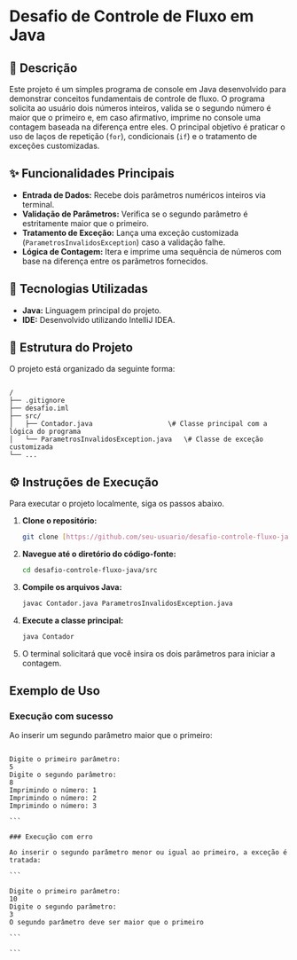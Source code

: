 # Desafio de Controle de Fluxo em Java

## 📜 Descrição

Este projeto é um simples programa de console em Java desenvolvido para demonstrar conceitos fundamentais de controle de fluxo. O programa solicita ao usuário dois números inteiros, valida se o segundo número é maior que o primeiro e, em caso afirmativo, imprime no console uma contagem baseada na diferença entre eles. O principal objetivo é praticar o uso de laços de repetição (`for`), condicionais (`if`) e o tratamento de exceções customizadas.

## ✨ Funcionalidades Principais

* **Entrada de Dados:** Recebe dois parâmetros numéricos inteiros via terminal.
* **Validação de Parâmetros:** Verifica se o segundo parâmetro é estritamente maior que o primeiro.
* **Tratamento de Exceção:** Lança uma exceção customizada (`ParametrosInvalidosException`) caso a validação falhe.
* **Lógica de Contagem:** Itera e imprime uma sequência de números com base na diferença entre os parâmetros fornecidos.

## 🚀 Tecnologias Utilizadas

* **Java:** Linguagem principal do projeto.
* **IDE:** Desenvolvido utilizando IntelliJ IDEA.

## 📂 Estrutura do Projeto

O projeto está organizado da seguinte forma:

```

/
├── .gitignore
├── desafio.iml
├── src/
│   ├── Contador.java                   \# Classe principal com a lógica do programa
│   └── ParametrosInvalidosException.java   \# Classe de exceção customizada
└── ...

````

## ⚙️ Instruções de Execução

Para executar o projeto localmente, siga os passos abaixo.

1.  **Clone o repositório:**
    ```bash
    git clone [https://github.com/seu-usuario/desafio-controle-fluxo-java.git](https://github.com/seu-usuario/desafio-controle-fluxo-java.git)
    ```

2.  **Navegue até o diretório do código-fonte:**
    ```bash
    cd desafio-controle-fluxo-java/src
    ```

3.  **Compile os arquivos Java:**
    ```bash
    javac Contador.java ParametrosInvalidosException.java
    ```

4.  **Execute a classe principal:**
    ```bash
    java Contador
    ```

5.  O terminal solicitará que você insira os dois parâmetros para iniciar a contagem.

##  Exemplo de Uso

### Execução com sucesso

Ao inserir um segundo parâmetro maior que o primeiro:

````

Digite o primeiro parâmetro:
5
Digite o segundo parâmetro:
8
Imprimindo o número: 1
Imprimindo o número: 2
Imprimindo o número: 3

```

### Execução com erro

Ao inserir o segundo parâmetro menor ou igual ao primeiro, a exceção é tratada:

```

Digite o primeiro parâmetro:
10
Digite o segundo parâmetro:
3
O segundo parâmetro deve ser maior que o primeiro

```

```
